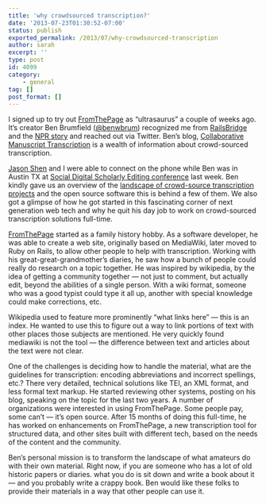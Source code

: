 ```yaml
---
title: 'why crowdsourced transcription?'
date: '2013-07-23T01:30:52-07:00'
status: publish
exported_permalink: /2013/07/why-crowdsourced-transcription
author: sarah
excerpt: ''
type: post
id: 4099
category:
    - general
tag: []
post_format: []
---
```

I signed up to try out [FromThePage](http://beta.fromthepage.com/) as “ultrasaurus” a couple of weeks ago. It’s creator Ben Brumfield ([@benwbrum](https://twitter.com/benwbrum)) recognized me from [RailsBridge](http://workshops.railsbridge.org/) and the [NPR story](http://www.npr.org/blogs/alltechconsidered/2013/04/29/178810467/blazing-the-trail-for-female-programmers) and reached out via Twitter. Ben’s blog, [Collaborative Manuscript Transcription](http://manuscripttranscription.blogspot.com/) is a wealth of information about crowd-sourced transcription.

[Jason Shen](http://www.jasonshen.com/) and I were able to connect on the phone while Ben was in Austin TX at [Social Digital Scholarly Editing conference](https://ocs.usask.ca/conf/index.php/sdse/sdse13) last week. Ben kindly gave us an overview of the [landscape of crowd-source transcription projects](https://www.ultrasaurus.com/sarahblog/2013/07/crowdsourced-transcription-landscape/) and the open source software this is behind a few of them. We also got a glimpse of how he got started in this fascinating corner of next generation web tech and why he quit his day job to work on crowd-sourced transcription solutions full-time.

[FromThePage](http://beta.fromthepage.com/) started as a family history hobby. As a software developer, he was able to create a web site, originally based on MediaWiki, later moved to Ruby on Rails, to allow other people to help with transcription. Working with his great-great-grandmother’s diaries, he saw how a bunch of people could really do research on a topic together. He was inspired by wikipedia, by the idea of getting a community together — not just to comment, but actually edit, beyond the abilities of a single person. With a wiki format, someone who was a good typist could type it all up, another with special knowledge could make corrections, etc.

Wikipedia used to feature more prominently “what links here” — this is an index. He wanted to use this to figure out a way to link portions of text with other places those subjects are mentioned. He very quickly found mediawiki is not the tool — the difference between text and articles about the text were not clear.

One of the challenges is deciding how to handle the material, what are the guidelines for transcription: encoding abbreviations and incorrect spellings, etc.? There very detailed, technical solutions like TEI, an XML format, and less formal text markup. He started reviewing other systems, posting on his blog, speaking on the topic for the last two years. A number of organizations were interested in using FromThePage. Some people pay, some can’t — it’s open source. After 15 months of doing this full-time, he has worked on enhancements on FromThePage, a new transcription tool for structured data, and other sites built with different tech, based on the needs of the content and the community.

Ben’s personal mission is to transform the landscape of what amateurs do with their own material. Right now, if you are someone who has a lot of old historic papers or diaries. what you do is sit down and write a book about it — and you probably write a crappy book. Ben would like these folks to provide their materials in a way that other people can use it.
